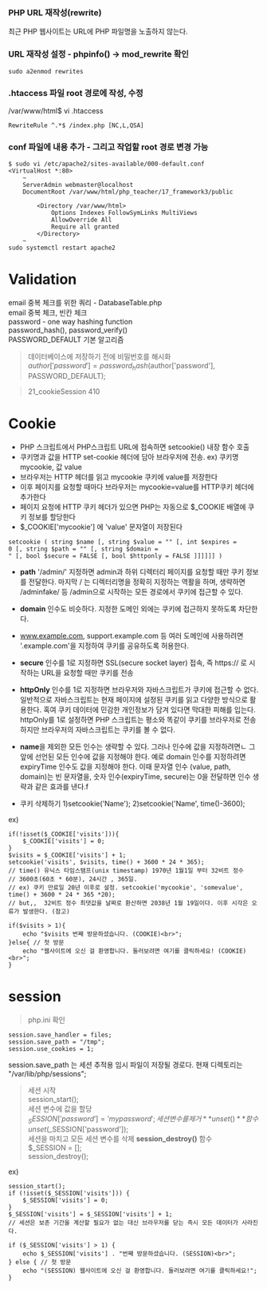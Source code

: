 ### PHP URL 재작성(rewrite)
최근 PHP 웹사이트는 URL에 PHP 파일명을 노출하지 않는다.   
  
### URL 재작성 설정 - phpinfo() -> mod_rewrite 확인
```
sudo a2enmod rewrites
```
### .htaccess 파일 root 경로에 작성, 수정
/var/www/html$ vi .htaccess
```
RewriteRule ^.*$ /index.php [NC,L,QSA]
```
### conf 파일에 내용 추가 - 그리고 작업할 root 경로 변경 가능
```
$ sudo vi /etc/apache2/sites-available/000-default.conf
<VirtualHost *:80>
	~
    ServerAdmin webmaster@localhost
	DocumentRoot /var/www/html/php_teacher/17_framework3/public

        <Directory /var/www/html>
            Options Indexes FollowSymLinks MultiViews
            AllowOverride All
            Require all granted
        </Directory>
	~	
sudo systemctl restart apache2  
```
# Validation
email 중복 체크를 위한 쿼리 - DatabaseTable.php  
email 중복 체크, 빈칸 체크  
password - one way hashing function  
password_hash(), password_verify()  
PASSWORD_DEFAULT 기본 알고리즘  
> 데이터베이스에 저장하기 전에 비밀번호를 해시화  
> $author['password'] = password_hash($author['password'], PASSWORD_DEFAULT);  
  
> 21_cookieSession 410   
# Cookie
- PHP 스크립트에서 PHP스크립트 URL에 접속하면 setcookie() 내장 함수 호출  
- 쿠키명과 값을 HTTP set-cookie 헤더에 담아 브라우저에 전송. ex) 쿠키명 mycookie, 값 value  
- 브라우저는 HTTP 헤더를 읽고 mycookie 쿠키에 value를 저장한다  
- 이후 페이지를 요청할 때마다 브라우저는 mycookie=value를 HTTP쿠키 헤더에 추가한다  
- 페이지 요청에 HTTP 쿠키 헤더가 있으면 PHP는 자동으로 $_COOKIE 배열에 쿠키 정보를 할당한다  
- $_COOKIE['mycookie'] 에 'value' 문자열이 저장된다  
```
setcookie ( string $name [, string $value = "" [, int $expires = 0 [, string $path = "" [, string $domain =  " [, bool $secure = FALSE [, bool $httponly = FALSE ]]]]]] )
```
- **path** '/admin/'  지정하면 admin과 하위 디렉터리 페이지를 요청할 때만 쿠키 정보를 전달한다. 마지막 / 는 디렉터리명을 정확히 지정하는 역활을 하며, 생략하면 /adminfake/ 등 /admin으로 시작하는 모든 경로에서 쿠키에 접근할 수 있다.
- **domain** 인수도 비슷하다. 지정한 도메인 외에는 쿠키에 접근하지 못하도록 차단한다.
- www.example.com, support.example.com 등 여러 도메인에 사용하려면 '.example.com'을 지정하여 쿠키를 공유하도록 허용한다. 
- **secure** 인수를 1로 지정하면 SSL(secure socket layer) 접속, 즉 https:// 로 시작하는 URL을 요청할 때만 쿠키를 전송
- **httpOnly** 인수를 1로 지정하면 브라우저와 자바스크립트가 쿠키에 접근할 수 없다. 일반적으로 자바스크립트는 현재 페이지에 설정된 쿠키를 읽고 다양한 방식으로 활용한다. 혹여 쿠키 데이터에 민감한 개인정보가 담겨 있다면 막대한 피해를 입는다. httpOnly를 1로 설정하면 PHP 스크립트는 평소와 똑같이 쿠키를 브라우저로 전송하지만 브라우저의 자바스크립트는 쿠키를 볼 수 없다.
- **name**을 제외한 모든 인수는 생략할 수 있다. 그러나 인수에 값을 지정하려면ㄴ 그 앞에 선언된 모든 인수에 값을 지정해야 한다. 예로 domain 인수를 지정하려면 expiryTime 인수도 값을 지정해야 한다. 이때 문자열 인수 (value, path, domain)는 빈 문자열을, 숫자 인수(expiryTime, secure)는 0을 전달하면 인수 생략과 같은 효과를 낸다.f

- 쿠키 삭제하기
1)setcookie('Name');
2)setcookie('Name', time()-3600);

ex)
```
if(!isset($_COOKIE['visits'])){
    $_COOKIE['visits'] = 0;
}
$visits = $_COOKIE['visits'] + 1;
setcookie('visits', $visits, time() + 3600 * 24 * 365);
// time() 유닉스 타임스탬프(unix timestamp) 1970년 1월1일 부터 32비트 정수
// 3600초(60초 * 60분), 24시간 , 365일.
// ex) 쿠키 만료일 20년 이후로 설정. setcookie('mycookie', 'somevalue', time() + 3600 * 24 * 365 *20);
// but,,  32비트 정수 최댓값을 날짜로 환산하면 2038년 1월 19일이다. 이후 시각은 오류가 발생한다. (참고)

if($visits > 1){
    echo "$visits 번째 방문하셨습니다. (COOKIE)<br>";
}else{ // 첫 방문
    echo "웹사이트에 오신 걸 환영합니다. 둘러보려면 여기를 클릭하세요! (COOKIE)<br>";
}
```


# session
> php.ini 확인  
```
session.save_handler = files;
session.save_path = "/tmp"; 
session.use_cookies = 1;
```
session.save_path 는 세션 추적용 임시 파일이 저장될 경로다. 현재 디렉토리는 "/var/lib/php/sessions";  

> 세션 시작  
session_start();  
> 세션 변수에 값을 할당  
$_SESSION['password'] = 'mypassword';  
> 세션 변수를 제거 **unset()** 함수  
unset($_SESSION['password']);  
> 세션을 마치고 모든 세션 변수를 삭제 **session_destroy()** 함수   
$_SESSION = [];  
session_destroy();  

ex)
```
session_start();
if (!isset($_SESSION['visits'])) {
    $_SESSION['visits'] = 0;
}
$_SESSION['visits'] = $_SESSION['visits'] + 1;
// 세션은 보존 기간을 계산할 필요가 없는 대신 브라우저를 닫는 즉시 모든 데이터가 사라진다.

if ($_SESSION['visits'] > 1) {
    echo $_SESSION['visits'] . "번째 방문하셨습니다. (SESSION)<br>";
} else { // 첫 방문
    echo "(SESSION) 웹사이트에 오신 걸 환영합니다. 둘러보려면 여기를 클릭하세요!";
}
```